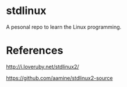 # stdlinux
A pesonal repo to learn the Linux programming.

# References
http://i.loveruby.net/stdlinux2/

https://github.com/aamine/stdlinux2-source
